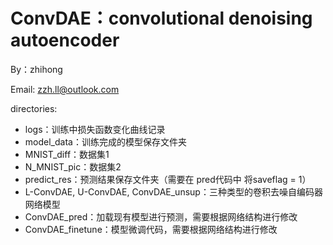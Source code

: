 # ConvDAE：convolutional denoising autoencoder
By：zhihong

Email: zzh.ll@outlook.com



directories:

* logs：训练中损失函数变化曲线记录
* model_data：训练完成的模型保存文件夹
* MNIST_diff：数据集1
* N_MNIST_pic：数据集2
* predict_res：预测结果保存文件夹（需要在 pred代码中 将saveflag = 1）
* L-ConvDAE, U-ConvDAE, ConvDAE_unsup：三种类型的卷积去噪自编码器网络模型
* ConvDAE_pred：加载现有模型进行预测，需要根据网络结构进行修改
* ConvDAE_finetune：模型微调代码，需要根据网络结构进行修改